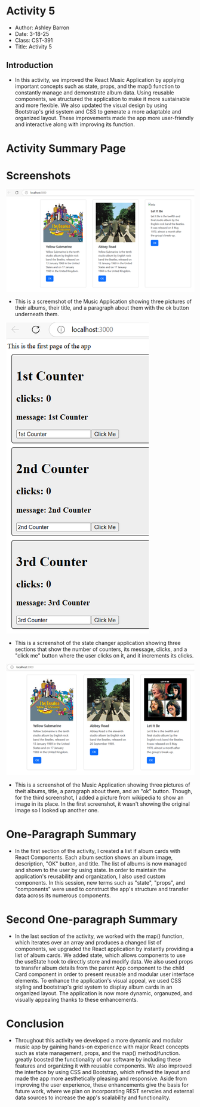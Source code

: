 # Activity 5
- Author: Ashley Barron
- Date: 3-18-25
- Class: CST-391
- Title: Activity 5

## Introduction 
- In this activity, we improved the React Music Application by applying important concepts such as state, props, and the map() function to constantly manage and demonstrate album data. Using reusable components, we structured the application to make it more sustainable and more flexible. We also updated the visual design by using Bootstrap's grid system and CSS to generate a more adaptable and organized layout. These improvements made the app more user-friendly and interactive along with improving its function.

# Activity Summary Page
# Screenshots
![MusicApplication](music.png)
- This is a screemshot of the Music Application showing three pictures of their albums, their title, and a paragraph about them with the ok button underneath them. 

![CounterPic](counterPic.png)
- This is a screenshot of the state changer application showing three sections that show the number of counters, its message, clicks, and a "click me" button where the user clicks on it, and it increments its clicks.

![Music2Application](music2.png)
- This is a screenshot of the Music Application showing three pictures of theit albums, title, a paragraph about them, and an "ok" button. Though, for the third screenshot, I added a picture from wikipedia to show an image in its place. In the first screenshot, it wasn't showing the original image so I looked up another one. 

# One-Paragraph Summary
- In the first section of the activity, I created a list if album cards with React Components. Each album section shows an album image, description, "OK" button, and title. The list of albums is now managed and shown to the user by using state. In order to maintain the application's reusability and organization, I also used custom components. In this session, new terms such as "state", "props", and "components" were used to construct the app's structure and transfer data across its numerous components. 

# Second One-paragraph Summary
- In the last section of the activity, we worked with the map() function, which iterates over an array and produces a changed list of components, we upgraded the React application by instantly providing a list of album cards. We added state, which allows components to use the useState hook to directly store and modify data. We also used props to transfer album details from the parent App component to the child Card component in order to present reusable and modular user interface elements. To enhance the application's visual appeal, we used CSS styling and bootstrap's grid system to display album cards in an organized layout. The application is now more dynamic, organuzed, and visually appealing thanks to these enhancements. 

# Conclusion
- Throughout this activity we developed a more dynamic and modular music app by gaining hands-on experience with major React concepts such as state management, props, and the map() method/function. greatly boosted the functionality of our software by including these features and organizing it with reusable components. We also improved the interface by using CSS and Bootstrap, which refined the layout and made the app more aesthetically pleasing and responsive. Aside from improving the user experience, these enhancements give the basis for future work, where we plan on incorporating REST servcies and external data sources to increase the app's scalability and functionality. 

